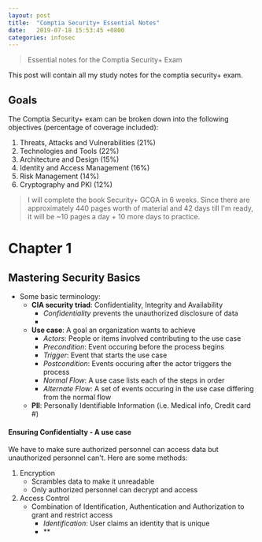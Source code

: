 ```yaml
---
layout: post
title:  "Comptia Security+ Essential Notes"
date:   2019-07-18 15:53:45 +0800
categories: infosec
---
```

> Essential notes for the Comptia Security+ Exam

This post will contain all my study notes for the comptia security+ exam.

## Goals

The Comptia Security+ exam can be broken down into the following objectives (percentage of coverage included):

1. Threats, Attacks and Vulnerabilities (21%)
2. Technologies and Tools (22%)
3. Architecture and Design (15%)
4. Identity and Access Management (16%)
5. Risk Management (14%)
6. Cryptography and PKI (12%)

> I will complete the book Security+ GCGA in 6 weeks. Since there are approximately 440 pages worth of material and 42 days till I'm ready, it will be ~10 pages a day + 10 more days to practice.

# Chapter 1

## Mastering Security Basics
- Some basic terminology:
  - **CIA security triad**: Confidentiality, Integrity and Availability
    - *Confidentiality* prevents the unauthorized disclosure of data
    - 
  - **Use case**: A goal an organization wants to achieve
    - *Actors*: People or items involved contributing to the use case
    - *Precondition*: Event occuring before the process begins
    - *Trigger*: Event that starts the use case
    - *Postcondition*: Events occuring after the actor triggers the process
    - *Normal Flow*: A use case lists each of the steps in order
    - *Alternate Flow*: A set of events occuring in the use case differing from the normal flow
  - **PII**: Personally Identifiable Information (i.e. Medical info, Credit card #)
#### Ensuring Confidentialty - A use case
We have to make sure authorized personnel can access data but unauthorized personnel can't. Here are some methods:
1. Encryption
   - Scrambles data to make it unreadable
   - Only authorized personnel can decrypt and access
2. Access Control 
   - Combination of Identification, Authentication and Authorization to grant and restrict access
     - *Identification*: User claims an identity that is unique
     - **